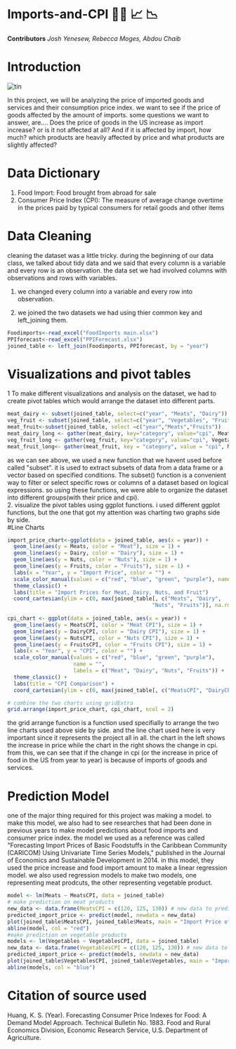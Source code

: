 # Imports-and-CPI 🥝🥩 📈 📉
**Contributors**
  *Josh Yenesew, Rebecca Moges, Abdou Chaib*
  # Introduction 
  ![tin](https://github.com/joshlerr/imports-and-CPI/assets/118494139/4dea2f6c-6684-4b9f-870f-e3085bc333aa)


  In this project, we will be analyzing the price of imported goods and services and their consumption price index. we want to see if the price of goods
affected by the amount of imports. some questions we want to answer, are.... Does the price of goods in the US increase as import increase? or is it not affected at all? And if it is affected by import, how much? which products are heavily affected by price and what products are slightly affected?

# Data Dictionary 
1. Food Import: Food brought from abroad for sale
2. Consumer Price Index (CPI): The measure of average change overtime in the prices paid by typical consumers for retail goods and other items
# Data Cleaning  
cleaning the dataset was a little tricky. during the beginning of our data class, we talked about tidy data and we said that every column is a variable and every row is an observation. the data set we had involved columns with observations and rows with variables.  
1. we changed every column into a variable and every row into observation.  
  
2. we joined the two datasets we had using thier common key and left_joining them.  
```r
Foodimports<-read_excel("FoodImports main.xlsx")
PPIforecast<-read_excel("PPIForecast.xlsx")
joined_table <- left_join(Foodimports, PPIforecast, by = "year")  
```  
# Visualizations and pivot tables  
1 To make different visualizations and analysis on the dataset, we had to create pivot tables which would arrange the dataset into different parts.  
```r
meat_dairy <- subset(joined_table, select=c("year", "Meats", "Dairy"))
veg_fruit <- subset(joined_table, select=c("year", "Vegetables", "Fruits"))
meat_fruit<-subset(joined_table, select =c("year","Meats","Fruits"))
meat_dairy_long <- gather(meat_dairy, key="category", value="cpi", Meats:Dairy)
veg_fruit_long <- gather(veg_fruit, key="category", value="cpi", Vegetables:Fruits)
meat_fruit_long<- gather(meat_fruit, key = "category", value = "cpi", Meats:Fruits)
``` 
as we can see above, we used a new function that we havent used before called "subset". it is used to extract subsets of data from a data frame or a vector based on specified conditions. The subset() function is a convenient way to filter or select specific rows or columns of a dataset based on logical expressions. so using these functions, we were able to organize the dataset into different groups(with their price and cpi).  
2. visualize the pivot tables using ggplot functions. i used different ggplot functions, but the one that got my attention was charting two graphs side by side.  
#Line Charts 
```r
import_price_chart<-ggplot(data = joined_table, aes(x = year)) +
  geom_line(aes(y = Meats, color = "Meat"), size = 1) +
  geom_line(aes(y = Dairy, color = "Dairy"), size = 1) +
  geom_line(aes(y = Nuts, color = "Nuts"), size = 1) +
  geom_line(aes(y = Fruits, color = "Fruits"), size = 1) +
  labs(x = "Year", y = "Import Price", color = "") +
  scale_color_manual(values = c("red", "blue", "green", "purple"), name = "") +
  theme_classic() +
  labs(title = "Import Prices for Meat, Dairy, Nuts, and Fruit")
  coord_cartesian(ylim = c(0, max(joined_table[, c("Meats", "Dairy", 
                                              "Nuts", "Fruits")], na.rm = TRUE)*1.1))
                                             
cpi_chart <- ggplot(data = joined_table, aes(x = year)) +
  geom_line(aes(y = MeatsCPI, color = "Meat CPI"), size = 1) +
  geom_line(aes(y = DairyCPI, color = "Dairy CPI"), size = 1) +
  geom_line(aes(y = NutsCPI, color = "Nuts CPI"), size = 1) +
  geom_line(aes(y = FruitsCPI, color = "Fruits CPI"), size = 1) +
  labs(x = "Year", y = "CPI", color = "") +
  scale_color_manual(values = c("red", "blue", "green", "purple"), 
                     name = "", 
                     labels = c("Meat", "Dairy", "Nuts", "Fruits")) +
  theme_classic() +
  labs(title = "CPI Comparison") +
  coord_cartesian(ylim = c(0, max(joined_table[, c("MeatsCPI", "DairyCPI", "NutsCPI", "FruitsCPI")], na.rm = TRUE)*1.1))

# combine the two charts using gridExtra
grid.arrange(import_price_chart, cpi_chart, ncol = 2)
```  
the grid arrange function is a function used specifially to arrange the two line charts used above side by side. and the line chart used here is very important since it represents the project all in all. the chart in the left shows the increase in price while the chart in the right shows the change in cpi. from this, we can see that if the change in cpi (or the increase in price of food in the US from year to year) is because of imports of goods and services.  
# Prediction Model  
one of the major thing required for this project was making a model. to make this model, we also had to see researches that had been done in previous years to make model predictions about food imports and consumer price index. the model we used as a reference was called "Forecasting Import Prices of Basic Foodstuffs in the Caribbean Community (CARICOM) Using Univariate Time Series Models," published in the Journal of Economics and Sustainable Development in 2014. in this model, they used the price increase and food import amount to make a linear regression model. we also used regression models to make two models, one representing meat prodcuts, the other representing vegetable product.  
```r 
model <- lm(Meats ~ MeatsCPI, data = joined_table)
# make prediction on meat products
new_data <- data.frame(MeatsCPI = c(120, 125, 130)) # new data to predict on
predicted_import_price <- predict(model, newdata = new_data)
plot(joined_table$MeatsCPI, joined_table$Meats, main = "Import Price of Meat vs. CPI of Meat products", xlab = "CPI of Meat", ylab = "Import Price of Meat")
abline(model, col = "red")
#make prediction on vegetable products
models <- lm(Vegetables ~ VegetablesCPI, data = joined_table)
new_data <- data.frame(VegetablesCPI = c(120, 125, 130)) # new data to predict on
predicted_import_price <- predict(models, newdata = new_data)
plot(joined_table$VegetablesCPI, joined_table$Vegetables, main = "Import Price of vegetables vs. CPI of vegetable products", xlab = "CPI of Meat", ylab = "Import Price of Meat")
abline(models, col = "blue")  
```  
# Citation of source used 
Huang, K. S. (Year). Forecasting Consumer Price Indexes for Food: A Demand Model Approach. Technical Bulletin No. 1883. Food and Rural Economics Division,   Economic Research Service, U.S. Department of Agriculture.




